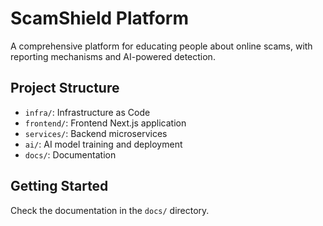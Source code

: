 # ScamShield Platform

A comprehensive platform for educating people about online scams, with reporting mechanisms and AI-powered detection.

## Project Structure

- `infra/`: Infrastructure as Code
- `frontend/`: Frontend Next.js application
- `services/`: Backend microservices
- `ai/`: AI model training and deployment
- `docs/`: Documentation

## Getting Started

Check the documentation in the `docs/` directory.
